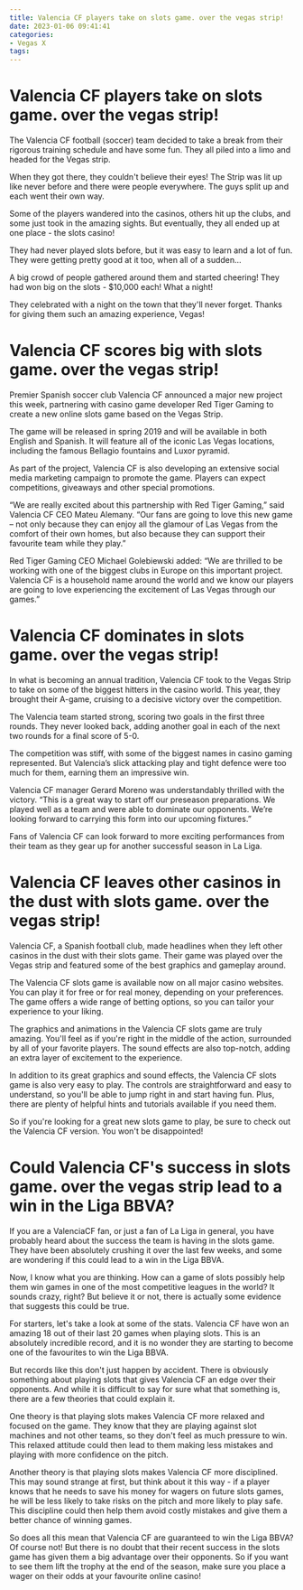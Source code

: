 ```yaml
---
title: Valencia CF players take on slots game. over the vegas strip!
date: 2023-01-06 09:41:41
categories:
- Vegas X
tags:
---
```



#  Valencia CF players take on slots game. over the vegas strip!

The Valencia CF football (soccer) team decided to take a break from their rigorous training schedule and have some fun. They all piled into a limo and headed for the Vegas strip.

When they got there, they couldn't believe their eyes! The Strip was lit up like never before and there were people everywhere. The guys split up and each went their own way.

Some of the players wandered into the casinos, others hit up the clubs, and some just took in the amazing sights. But eventually, they all ended up at one place - the slots casino!

They had never played slots before, but it was easy to learn and a lot of fun. They were getting pretty good at it too, when all of a sudden...

A big crowd of people gathered around them and started cheering! They had won big on the slots - $10,000 each! What a night!

They celebrated with a night on the town that they'll never forget. Thanks for giving them such an amazing experience, Vegas!

#  Valencia CF scores big with slots game. over the vegas strip!

Premier Spanish soccer club Valencia CF announced a major new project this week, partnering with casino game developer Red Tiger Gaming to create a new online slots game based on the Vegas Strip.

The game will be released in spring 2019 and will be available in both English and Spanish. It will feature all of the iconic Las Vegas locations, including the famous Bellagio fountains and Luxor pyramid.

As part of the project, Valencia CF is also developing an extensive social media marketing campaign to promote the game. Players can expect competitions, giveaways and other special promotions.

“We are really excited about this partnership with Red Tiger Gaming,” said Valencia CF CEO Mateu Alemany. “Our fans are going to love this new game – not only because they can enjoy all the glamour of Las Vegas from the comfort of their own homes, but also because they can support their favourite team while they play.”

Red Tiger Gaming CEO Michael Golebiewski added: “We are thrilled to be working with one of the biggest clubs in Europe on this important project. Valencia CF is a household name around the world and we know our players are going to love experiencing the excitement of Las Vegas through our games.”

#  Valencia CF dominates in slots game. over the vegas strip!

In what is becoming an annual tradition, Valencia CF took to the Vegas Strip to take on some of the biggest hitters in the casino world. This year, they brought their A-game, cruising to a decisive victory over the competition.

The Valencia team started strong, scoring two goals in the first three rounds. They never looked back, adding another goal in each of the next two rounds for a final score of 5-0.

The competition was stiff, with some of the biggest names in casino gaming represented. But Valencia’s slick attacking play and tight defence were too much for them, earning them an impressive win.

Valencia CF manager Gerard Moreno was understandably thrilled with the victory. “This is a great way to start off our preseason preparations. We played well as a team and were able to dominate our opponents. We’re looking forward to carrying this form into our upcoming fixtures.”

Fans of Valencia CF can look forward to more exciting performances from their team as they gear up for another successful season in La Liga.

#  Valencia CF leaves other casinos in the dust with slots game. over the vegas strip!

Valencia CF, a Spanish football club, made headlines when they left other casinos in the dust with their slots game. Their game was played over the Vegas strip and featured some of the best graphics and gameplay around.

The Valencia CF slots game is available now on all major casino websites. You can play it for free or for real money, depending on your preferences. The game offers a wide range of betting options, so you can tailor your experience to your liking.

The graphics and animations in the Valencia CF slots game are truly amazing. You'll feel as if you're right in the middle of the action, surrounded by all of your favorite players. The sound effects are also top-notch, adding an extra layer of excitement to the experience.

In addition to its great graphics and sound effects, the Valencia CF slots game is also very easy to play. The controls are straightforward and easy to understand, so you'll be able to jump right in and start having fun. Plus, there are plenty of helpful hints and tutorials available if you need them.

So if you're looking for a great new slots game to play, be sure to check out the Valencia CF version. You won't be disappointed!

#  Could Valencia CF's success in slots game. over the vegas strip lead to a win in the Liga BBVA?

If you are a ValenciaCF fan, or just a fan of La Liga in general, you have probably heard about the success the team is having in the slots game. They have been absolutely crushing it over the last few weeks, and some are wondering if this could lead to a win in the Liga BBVA.

Now, I know what you are thinking. How can a game of slots possibly help them win games in one of the most competitive leagues in the world? It sounds crazy, right? But believe it or not, there is actually some evidence that suggests this could be true.

For starters, let's take a look at some of the stats. Valencia CF have won an amazing 18 out of their last 20 games when playing slots. This is an absolutely incredible record, and it is no wonder they are starting to become one of the favourites to win the Liga BBVA.

But records like this don't just happen by accident. There is obviously something about playing slots that gives Valencia CF an edge over their opponents. And while it is difficult to say for sure what that something is, there are a few theories that could explain it.

One theory is that playing slots makes Valencia CF more relaxed and focused on the game. They know that they are playing against slot machines and not other teams, so they don't feel as much pressure to win. This relaxed attitude could then lead to them making less mistakes and playing with more confidence on the pitch.

Another theory is that playing slots makes Valencia CF more disciplined. This may sound strange at first, but think about it this way - if a player knows that he needs to save his money for wagers on future slots games, he will be less likely to take risks on the pitch and more likely to play safe. This discipline could then help them avoid costly mistakes and give them a better chance of winning games.

So does all this mean that Valencia CF are guaranteed to win the Liga BBVA? Of course not! But there is no doubt that their recent success in the slots game has given them a big advantage over their opponents. So if you want to see them lift the trophy at the end of the season, make sure you place a wager on their odds at your favourite online casino!